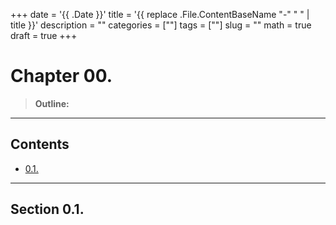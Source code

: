 +++
date = '{{ .Date }}'
title = '{{ replace .File.ContentBaseName "-" " " | title }}'
description = ""
categories = [""]
tags = [""]
slug = ""
math = true
draft = true
+++

# Chapter 00. 

> **Outline:**

---

## Contents

- [0.1.]() 

---

## Section 0.1.